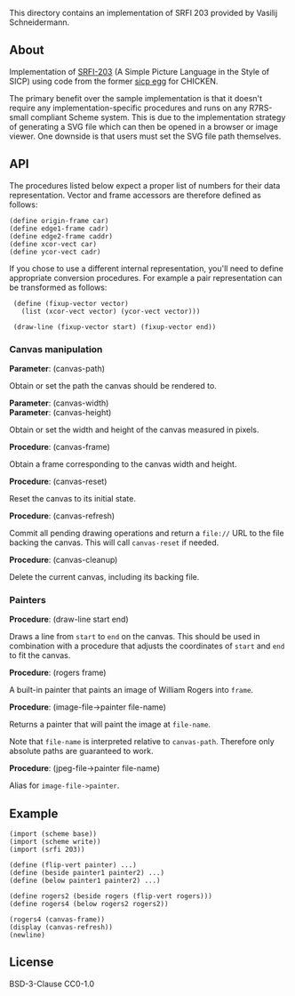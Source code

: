 <!--
SPDX-FileCopyrightText: 2021 Vasilij Schneidermann <mail@vasilij.de>

SPDX-License-Identifier: BSD-3-Clause
-->

This directory contains an implementation of SRFI 203 provided by
Vasilij Schneidermann.

## About

Implementation of
[SRFI-203](https://srfi.schemers.org/srfi-203/srfi-203.html) (A Simple
Picture Language in the Style of SICP) using code from the former
[sicp egg](http://wiki.call-cc.org/eggref/4/sicp) for CHICKEN.

The primary benefit over the sample implementation is that it doesn't
require any implementation-specific procedures and runs on any
R7RS-small compliant Scheme system. This is due to the implementation
strategy of generating a SVG file which can then be opened in a
browser or image viewer. One downside is that users must set the SVG
file path themselves.

## API

The procedures listed below expect a proper list of numbers for their
data representation. Vector and frame accessors are therefore defined
as follows:

    (define origin-frame car)
    (define edge1-frame cadr)
    (define edge2-frame caddr)
    (define xcor-vect car)
    (define ycor-vect cadr)

If you chose to use a different internal representation, you'll need
to define appropriate conversion procedures. For example a pair
representation can be transformed as follows:

     (define (fixup-vector vector)
       (list (xcor-vect vector) (ycor-vect vector)))

     (draw-line (fixup-vector start) (fixup-vector end))

### Canvas manipulation

**Parameter**: (canvas-path)

Obtain or set the path the canvas should be rendered to.

**Parameter**: (canvas-width)  
**Parameter**: (canvas-height)

Obtain or set the width and height of the canvas measured in pixels.

**Procedure**: (canvas-frame)

Obtain a frame corresponding to the canvas width and height.

**Procedure**: (canvas-reset)

Reset the canvas to its initial state.

**Procedure**: (canvas-refresh)

Commit all pending drawing operations and return a `file://` URL to
the file backing the canvas. This will call `canvas-reset` if needed.

**Procedure**: (canvas-cleanup)

Delete the current canvas, including its backing file.

### Painters

**Procedure**: (draw-line start end)

Draws a line from `start` to `end` on the canvas. This should be used
in combination with a procedure that adjusts the coordinates of
`start` and `end` to fit the canvas.

**Procedure**: (rogers frame)

A built-in painter that paints an image of William Rogers into
`frame`.

**Procedure**: (image-file->painter file-name)

Returns a painter that will paint the image at `file-name`.

Note that `file-name` is interpreted relative to `canvas-path`.
Therefore only absolute paths are guaranteed to work.

**Procedure**: (jpeg-file->painter file-name)

Alias for `image-file->painter`.

## Example

    (import (scheme base))
    (import (scheme write))
    (import (srfi 203))

    (define (flip-vert painter) ...)
    (define (beside painter1 painter2) ...)
    (define (below painter1 painter2) ...)

    (define rogers2 (beside rogers (flip-vert rogers)))
    (define rogers4 (below rogers2 rogers2))

    (rogers4 (canvas-frame))
    (display (canvas-refresh))
    (newline)

## License

BSD-3-Clause
CC0-1.0
